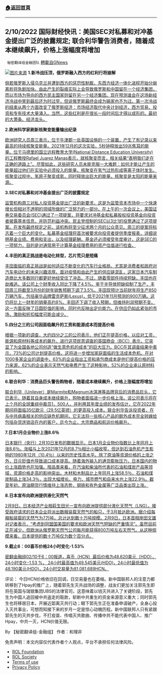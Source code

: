 ###  [:house:返回首頁](https://github.com/ourhimalayas/txt)
---


## 2/10/2022 国际财经快讯：美国SEC对私募和对冲基金提出广泛的披露规定; 联合利华警告消费者，随着成本继续飙升，价格上涨幅度将增加
` 秘密翻译组金融团队` [轉載自GNews](https://gnews.org/zh-hans/1984583/)

![](https://assets.gnews.org/wp-content/uploads/2022/02/20220210-2.jpg)[图片来源](https://news.sky.com/story/marmite-to-dove-soap-maker-unilever-signals-more-prices-rises-ahead-as-costs-soar-by-billions-12537946)
**1.新冷战压顶，俄罗斯融入西方的红利行将崩解**

[倘若俄罗斯入侵乌克兰并遭到西方的惩罚性制裁，东西方经济一体化进程开始分崩离析将急剧加快。由此产生的裂痕实际上会导致俄罗斯和中国留在一个经济集团，而以市场为导向的西方民主国家则留在另一个经济集团。现在预测谁会在这场新经济冷战中笑到最后还为时过早，但说俄罗斯最终会成为输家也不为过。第一次冷战的结束从两个方面改变了俄罗斯经济：市场经济取代中央计划经济，西方贸易、投资和专有技术大量涌入。当然，这些红利是在很长一段时间后才得以成形的。最初的大萧条、经济龙头。](https://cn.wsj.com/articles/%E6%96%B0%E5%86%B7%E6%88%98%E5%8E%8B%E9%A1%B6-%E4%BF%84%E7%BD%97%E6%96%AF%E8%9E%8D%E5%85%A5%E8%A5%BF%E6%96%B9%E7%9A%84%E7%BA%A2%E5%88%A9%E8%A1%8C%E5%B0%86%E5%B4%A9%E8%A7%A3-11644463859)

**2.欧洲科学家刷新核聚变能量输出纪录**

[欧洲研究人员周三表示，位于牛津郡一处英国设施的一个装置，产生了有记录以来最高的持续核聚变能量。2021年12月的这次实验，5秒钟释放出59兆焦耳的能量。位于马德里的国立远程教育大学(National Distance Education University)的工程教授Rafael Juarez Manas表示，就核聚变而言，相关结果“表明我们走在正确的道路上”。尽管如此，这些研究人员未能克服一大难题：如何才能让产生的能量超过他们在实验中必须投入的能量。核聚变在氢气过热形成等离子体时发生。核聚变过程中，氢原子聚变成氦，同时释放出巨大的能量。核聚变是太阳的能量来源。](https://cn.wsj.com/articles/%E6%AC%A7%E6%B4%B2%E7%A7%91%E5%AD%A6%E5%AE%B6%E5%88%B7%E6%96%B0%E6%A0%B8%E8%81%9A%E5%8F%98%E8%83%BD%E9%87%8F%E8%BE%93%E5%87%BA%E7%BA%AA%E5%BD%95-11644472857)

**3.SEC对私募和对冲基金提出广泛的披露规定**

[监管机构周三对私人投资基金提出广泛的新要求，这是为监管资本市场中一个快速增长但相对不透明的领域所做的广泛努力的一部分。在上午的一次会议上，美国证券交易委员会(SEC)通过了一项提案，将要求对冲基金和私募股权投资基金向投资者披露基本信息，并防范利益冲突。民主党控制的SEC以3比1的投票通过了这项提案。在发布最终规定之前，该机构将至少征求两个月的公众意见。周三的提案将标志着一个巨大的变化。私募基金经理将首次被要求向投资者提供季度报表，详细说明基金业绩、费用和支出，以及经理薪酬。基金还必须接受年度审计，这是SEC的一项努力，目的是对通常用于计算基金经理费用的资产估值进行检查。](https://cn.wsj.com/articles/sec%E5%AF%B9%E7%A7%81%E5%8B%9F%E5%92%8C%E5%AF%B9%E5%86%B2%E5%9F%BA%E9%87%91%E6%8F%90%E5%87%BA%E5%B9%BF%E6%B3%9B%E7%9A%84%E6%8A%AB%E9%9C%B2%E8%A7%84%E5%AE%9A-11644450339)

**4.丰田的真正挑战是电动化转型，芯片荒只是短痛**

[丰田面临的真正挑战是如何适应不断变化的汽车行业格局，尤其是消费者和政府对汽车电动化的未来兴趣浓厚。面对疫情和由此产生的供应链混乱，这家日本汽车制造商比大多数同行都更好地经受住了冲击。不过，随着零部件持续短缺，丰田也在劫难逃。该公司上个财季收入同比下降了4.5%。鉴于半导体短缺抑制了生产，丰田周三将截至3月份的财年销售预期下调了3.5%。丰田现预计当前财年将生产850万辆汽车，包括豪华品牌雷克萨斯(Lexus)，低于2021年11月预测的900万辆。这仍将比上一财年的销量高约8%。丰田还下调了收入预期，但维持利润预期不变。这一方面反映了日圆贬值的影响，同时也反映出定价能力。在供应仍如此紧张的市场，激励和折扣幅度可能会减少。](https://cn.wsj.com/articles/%E4%B8%B0%E7%94%B0%E7%9A%84%E7%9C%9F%E6%AD%A3%E6%8C%91%E6%88%98%E6%98%AF%E7%94%B5%E5%8A%A8%E5%8C%96%E8%BD%AC%E5%9E%8B-%E8%8A%AF%E7%89%87%E8%8D%92%E5%8F%AA%E6%98%AF%E7%9F%AD%E7%97%9B-11644477061)

**5.四分之三的公司因面临飙升的工资和能源成本而提高价格**

[根据一项新的调查，大约四分之三的公司表示，他们正在提高价格，以应对工资，能源和原材料等成本的飙升。进行这项民意调查的英国商会（BCC）表示，它突显了为全国各地公司创造”做生意危机的成本”的巨大压力。BCC在其调查结果中表示，73%的公司计划提高价格，这将进一步增加家庭面临的生活成本危机。在对1000多家企业的调查中，63%的企业指出工资和承包商成本是他们提高价格的压力来源，62%的企业表示天然气和电费产生了这种影响，52%的企业承认原材料的影响。](https://news.sky.com/story/three-quarters-of-firms-to-put-up-prices-as-they-face-soaring-wage-and-energy-costs-12537690)

**6.联合利华：消费品巨头警告购物者，随着成本继续飙升，价格上涨幅度将增加**

[联合利华（Unilever）是Marmite和Magnum冰淇淋等品牌背后的消费品巨头，它已表示，随着其自身成本继续飙升，购物者面临进一步价格上涨。该公司表示将在上个月的全球重组中裁员1，500人，并利用其年度业绩的发布估计，它在2022年期间将面临35亿欧元（29.5亿英镑）的更高投入成本。联合利华告诉投资者，在与中共病毒相关的供应链危机期间，它无法将一些核心产品的额外成本完全转嫁给包括杂货连锁店在内的客户，迄今为止，大宗商品和航运价格飙升。](https://news.sky.com/story/marmite-to-dove-soap-maker-unilever-signals-more-prices-rises-ahead-as-costs-soar-by-billions-12537946)

**7.日本1月企业物价上涨8.6％**

[日本银行（央行）2月10日发布的数据显示，日本1月企业物价指数比上年同月上涨8.6％。涨幅与上次2021年12月的8.7％相比小幅收窄，但达到石油危机产生影响的1980年12月（10.4％）以来的历史性高水平。除了原油等资源价格的上涨之外，日元贬值也导致进口成本提高。随着海外输入的通货膨胀压力，日本国内的物价上涨趋势也在加强。按品类来看，在汽油和柴油所代表的石油和煤炭产品等领域，资源价格走高的影响突出。木材和木制品比上年同月上涨58.5％，石油和煤炭制品上涨34.3％，出现大幅增长。电力、城市燃气和自来水也上涨22.9％。截至年初，原油期货行情维持上涨态势，钢铁和有色金属等广泛品类出现上涨。](https://cn.nikkei.com/politicsaeconomy/epolitics/47591-2022-02-10-14-51-12.html)

**8.日本宣布向欧洲提供液化天然气**

[2月9日，日本经济产业相萩生田光一宣布向欧洲提供部分液化天然气（LNG）。接受政府请求的日本企业将派出数艘装载天然气的船只，于3月抵达欧洲。据介绍每艘船装载的天然气为7万吨，总计达到数十万吨规模。2月9日，日本首相岸田文雄对记者表示，“考虑到同盟国美国的要求和欧洲天然气短缺的严重情况”。虽然目前正在减少，但欧洲从俄罗斯天然气公司每月能获得800万吨左右天然气。从这种规模来看，日本提供的数十万吨仅为数个百分点。](https://cn.nikkei.com/industry/ienvironment/47583-2022-02-10-11-05-22.html)

**9.截止6：00喜币价格24小时变化-1.53%**

[密翻金融组02/10于6：00报道，喜币（HCN）最后价格为48.620美元（HDO），24小时变化-1.53 %， 24小时最高值为49.545美元(HDO)，24小时最低值为48.190美元(HDO)，24小时交易量为81,081.689HCN。](https://himalaya.exchange/trading?coinpair=HCN/HDO)

评论： 今日HCN价格依旧在回调，日交易量也在萎缩。新中国联邦人的注意力都转移到了Hpay的推广上，随着郭先生灭共战场的调整，战友们更加关注郭先生即将在英国与瑞银集团UBS的法律官司，这意味着以钱灭共进入了关键阶段，郭先生为中国人追回被中共盗走的赃款，斩断中共重生的资金来源意义重大；同时郭先生也将移居日本，开展近距离灭共行动；眼下郭先生正在准备申请破产，全身心投入灭共事业，可想而知接下来的岁月一定是惊心动魄历程。新中国联邦人只有紧跟郭先生的灭共步伐，不打疫苗、传唱灭共歌曲、传播中共不能代表中国人、推广Hpay，中共一灭，HCN价值无限。

By 【秘密翻译组-金融组】
作者：和理非

 

免责声明：本文内容仅代表作者个人观点，平台不承担任何法律风险。

- [ROL Foundation](https://rolfoundation.org/)
- [ROL Society](https://rolsociety.org/)
- [Terms of use](https://gnews.org/terms-of-use-3/)
- [Privacy Policy](https://gnews.org/privacy-policy/)
